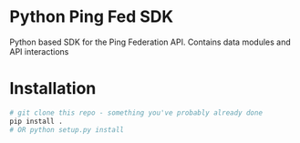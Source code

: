 # Python Ping Fed SDK

Python based SDK for the Ping Federation API.
Contains data modules and API interactions


# Installation

```bash
# git clone this repo - something you've probably already done
pip install .
# OR python setup.py install
```
